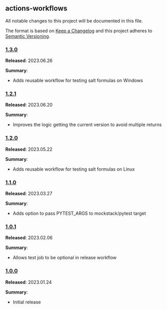 ## actions-workflows

All notable changes to this project will be documented in this file.

The format is based on [Keep a Changelog](http://keepachangelog.com/) and this project adheres to [Semantic Versioning](http://semver.org/).

### [1.3.0](https://github.com/plus3it/actions-workflows/releases/tag/1.3.0)

**Released**: 2023.06.26

**Summary**:

*   Adds reusable workflow for testing salt formulas on Windows

### [1.2.1](https://github.com/plus3it/actions-workflows/releases/tag/1.2.1)

**Released**: 2023.06.20

**Summary**:

*   Improves the logic getting the current version to avoid multiple returns

### [1.2.0](https://github.com/plus3it/actions-workflows/releases/tag/1.2.0)

**Released**: 2023.05.22

**Summary**:

*   Adds reusable workflow for testing salt formulas on Linux

### [1.1.0](https://github.com/plus3it/actions-workflows/releases/tag/1.1.0)

**Released**: 2023.03.27

**Summary**:

*   Adds option to pass PYTEST_ARGS to mockstack/pytest target

### [1.0.1](https://github.com/plus3it/actions-workflows/releases/tag/1.0.1)

**Released**: 2023.02.06

**Summary**:

*   Allows test job to be optional in release workflow

### [1.0.0](https://github.com/plus3it/actions-workflows/releases/tag/1.0.0)

**Released**: 2023.01.24

**Summary**:

*   Initial release
